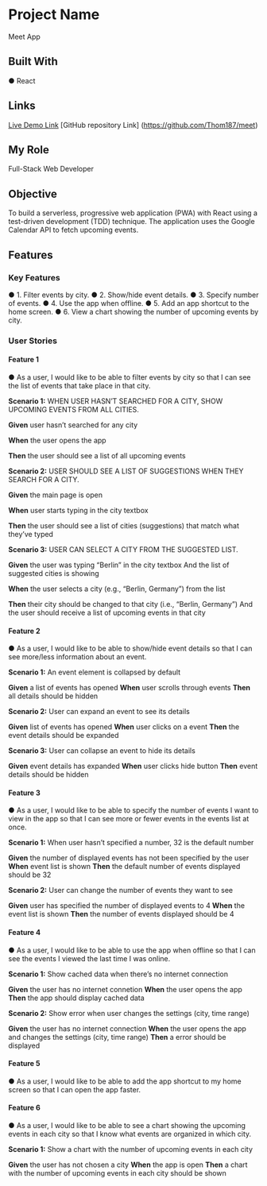# Project Name

Meet App


## Built With

● React

## Links

[Live Demo Link](https://thom187.github.io/meet/)
[GitHub repository Link] (https://github.com/Thom187/meet)


## My Role

Full-Stack Web Developer


## Objective

To build a serverless, progressive web application (PWA) with React using a
test-driven development (TDD) technique. The application uses the Google
Calendar API to fetch upcoming events.


## Features

### Key Features

● 1. Filter events by city.
● 2. Show/hide event details.
● 3. Specify number of events.
● 4. Use the app when offline.
● 5. Add an app shortcut to the home screen.
● 6. View a chart showing the number of upcoming events by city.


### User Stories

#### Feature 1

● As a user, I would like to be able to filter events by city so that I can see the list of events that
take place in that city.

**Scenario 1:** WHEN USER HASN’T SEARCHED FOR A CITY, SHOW UPCOMING EVENTS FROM ALL CITIES.

**Given** user hasn’t searched for any city

**When** the user opens the app

**Then** the user should see a list of all upcoming events

**Scenario 2:** USER SHOULD SEE A LIST OF SUGGESTIONS WHEN THEY SEARCH FOR A CITY.

**Given** the main page is open

**When** user starts typing in the city textbox

**Then** the user should see a list of cities (suggestions) that match what they’ve typed

**Scenario 3:** USER CAN SELECT A CITY FROM THE SUGGESTED LIST.

**Given** the user was typing “Berlin” in the city textbox
And the list of suggested cities is showing

**When** the user selects a city (e.g., “Berlin, Germany”) from the list

**Then** their city should be changed to that city (i.e., “Berlin, Germany”)
And the user should receive a list of upcoming events in that city

#### Feature 2

● As a user, I would like to be able to show/hide event details so that I can see more/less
information about an event.

**Scenario 1:** An event element is collapsed by default

**Given** a list of events has opened
**When** user scrolls through events
**Then** all details should be hidden

**Scenario 2:** User can expand an event to see its details

**Given** list of events has opened
**When** user clicks on a event
**Then** the event details should be expanded

**Scenario 3:** User can collapse an event to hide its details

**Given** event details has expanded
**When** user clicks hide button
**Then** event details should be hidden

#### Feature 3

● As a user, I would like to be able to specify the number of events I want to view in the app so
that I can see more or fewer events in the events list at once.

**Scenario 1:** When user hasn’t specified a number, 32 is the default number

**Given** the number of displayed events has not been specified by the user
**When** event list is shown
**Then** the default number of events displayed should be 32

**Scenario 2:** User can change the number of events they want to see

**Given** user has specified the number of  displayed events to 4
**When** the event list is shown
**Then** the number of events displayed should be 4


#### Feature 4

● As a user, I would like to be able to use the app when offline so that I can see the events I
viewed the last time I was online.

**Scenario 1:** Show cached data when there’s no internet connection

**Given** the user has no internet connetion
**When** the user opens the app
**Then** the app should display cached data


**Scenario 2:** Show error when user changes the settings (city, time range)

**Given** the user has no internet connection
**When** the user opens the app and changes the settings (city, time range) 
**Then** a error should be displayed

#### Feature 5

● As a user, I would like to be able to add the app shortcut to my home screen so that I can
open the app faster.

#### Feature 6

● As a user, I would like to be able to see a chart showing the upcoming events in each city so
that I know what events are organized in which city.

**Scenario 1:** Show a chart with the number of upcoming events in each city

**Given** the user has not chosen a city
**When** the app is open
**Then** a chart with the number of upcoming events in each city should be shown
